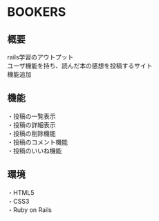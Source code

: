 # BOOKERS

## 概要
rails学習のアウトプット<br />
ユーザ機能を持ち、読んだ本の感想を投稿するサイト<br />
機能追加

## 機能
・投稿の一覧表示<br />
・投稿の詳細表示<br />
・投稿の削除機能<br />
・投稿のコメント機能<br />
・投稿のいいね機能</br>

## 環境
・HTML5<br />
・CSS3<br />
・Ruby on Rails
